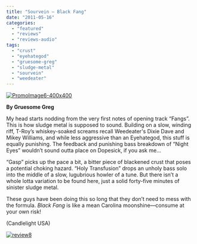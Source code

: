 ```yaml
---
title: "Sourvein – Black Fang"
date: "2011-05-16"
categories: 
  - "featured"
  - "reviews"
  - "reviews-audio"
tags: 
  - "crust"
  - "eyehategod"
  - "gruesome-greg"
  - "sludge-metal"
  - "sourvein"
  - "weedeater"
---
```


[![](http://www.hellbound.ca/wp-content/uploads/2011/05/PromoImage6-400x400.jpg "PromoImage6-400x400")](http://www.hellbound.ca/wp-content/uploads/2011/05/PromoImage6-400x400.jpg)

**By Gruesome Greg**

My head starts nodding from the very first notes of opening track “Fangs”. This is how sludge metal is supposed to sound. Building on a slow, winding riff, T-Roy’s whiskey-soaked screams recall Weedeater's Dixie Dave and Mikey Williams, and while less aggressive than an Eyehategod, this stuff is equally punishing. The feedback and punishing bass breakdown of “Night Eyes” wouldn’t sound outta place on Dopesick, if you ask me…

“Gasp” picks up the pace a bit, a bitter piece of blackened crust that poses a potential choking hazard. “Holy Transfusion” drops an unholy bass solo into the middle of a slow, lugubrious howler of a tune. But there isn’t a whole lotta variation to be found here, just a solid forty-five minutes of sinister sludge metal.

These guys have been doing this so long that they don’t need to mess with the formula. _Black Fang_ is like a mean Carolina moonshine—consume at your own risk!

(Candlelight USA)

[![](http://www.hellbound.ca/wp-content/uploads/2009/06/review88.png "review8")](http://www.hellbound.ca/wp-content/uploads/2009/06/review88.png)
